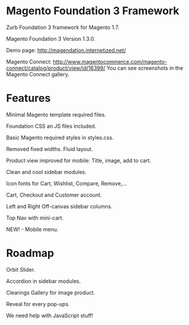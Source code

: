 
Magento Foundation 3 Framework
==============================

Zurb Foundation 3 framework for Magento 1.7.

Magento Foundation 3 Version 1.3.0.

Demo page: http://magendation.internetized.net/

Magento Connect: http://www.magentocommerce.com/magento-connect/catalog/product/view/id/16399/
You can see screenshots in the Magento Connect gallery.

Features
========

Minimal Magento template required files.

Foundation CSS an JS files included.

Basic Magento required styles in styles.css.

Removed fixed widths. Fluid layout.

Product view improved for mobile: Title, image, add to cart.

Clean and cool sidebar modules.

Icon fonts for Cart, Wishlist, Compare, Remove,...

Cart, Checkout and Customer account.

Left and Right Off-canvas sidebar columns.

Top Nav with mini-cart.

NEW! - Mobile menu.


Roadmap
=======

Orbit Slider.

Accordion in sidebar modules.

Clearings Gallery for image product.

Reveal for every pop-ups.

We need help with JavaScript stuff!


